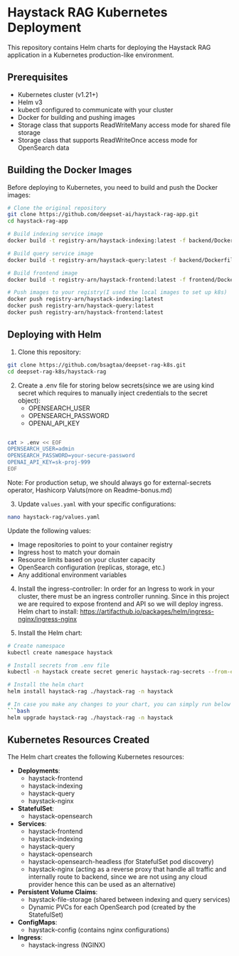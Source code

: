 # Haystack RAG Kubernetes Deployment

This repository contains Helm charts for deploying the Haystack RAG application in a Kubernetes production-like environment.

## Prerequisites

- Kubernetes cluster (v1.21+)
- Helm v3
- kubectl configured to communicate with your cluster
- Docker for building and pushing images
- Storage class that supports ReadWriteMany access mode for shared file storage
- Storage class that supports ReadWriteOnce access mode for OpenSearch data

## Building the Docker Images

Before deploying to Kubernetes, you need to build and push the Docker images:

```bash
# Clone the original repository
git clone https://github.com/deepset-ai/haystack-rag-app.git
cd haystack-rag-app

# Build indexing service image
docker build -t registry-arn/haystack-indexing:latest -f backend/Dockerfile.indexing ./backend

# Build query service image
docker build -t registry-arn/haystack-query:latest -f backend/Dockerfile.query ./backend

# Build frontend image
docker build -t registry-arn/haystack-frontend:latest -f frontend/Dockerfile.frontend ./frontend

# Push images to your registry(I used the local images to set up k8s)
docker push registry-arn/haystack-indexing:latest
docker push registry-arn/haystack-query:latest
docker push registry-arn/haystack-frontend:latest
```

## Deploying with Helm

1. Clone this repository:
```bash
git clone https://github.com/bsagtaa/deepset-rag-k8s.git
cd deepset-rag-k8s/haystack-rag
```

2. Create a .env file for storing below secrets(since we are using kind secret which requires to manually inject credentials to the secret object):
      - OPENSEARCH_USER
      - OPENSEARCH_PASSWORD
      - OPENAI_API_KEY

```bash

cat > .env << EOF
OPENSEARCH_USER=admin
OPENSEARCH_PASSWORD=your-secure-password
OPENAI_API_KEY=sk-proj-999
EOF
```
Note: For production setup, we should always go for external-secrets operator, Hashicorp Valuts(more on Readme-bonus.md)

3. Update `values.yaml` with your specific configurations:
```bash
nano haystack-rag/values.yaml
```

Update the following values:
- Image repositories to point to your container registry
- Ingress host to match your domain
- Resource limits based on your cluster capacity
- OpenSearch configuration (replicas, storage, etc.)
- Any additional environment variables

4. Install the ingress-controller:
In order for an Ingress to work in your cluster, there must be an ingress controller running. Since in this project we are required to expose frontend and API so we will deploy ingress.
Helm chart to install: https://artifacthub.io/packages/helm/ingress-nginx/ingress-nginx

5. Install the Helm chart:
```bash
# Create namespace
kubectl create namespace haystack

# Install secrets from .env file
kubectl -n haystack create secret generic haystack-rag-secrets --from-env-file=.env

# Install the helm chart
helm install haystack-rag ./haystack-rag -n haystack

# In case you make any changes to your chart, you can simply run below command to update
```bash
helm upgrade haystack-rag ./haystack-rag -n haystack
```


## Kubernetes Resources Created

The Helm chart creates the following Kubernetes resources:

- **Deployments**:
  - haystack-frontend
  - haystack-indexing
  - haystack-query
  - haystack-nginx
- **StatefulSet**:
  - haystack-opensearch
- **Services**:
  - haystack-frontend
  - haystack-indexing
  - haystack-query
  - haystack-opensearch
  - haystack-opensearch-headless (for StatefulSet pod discovery)
  - haystack-nginx (acting as a reverse proxy that handle all traffic and internally route to backend, since we are not using any cloud provider hence this can be used as an alternative)
- **Persistent Volume Claims**:
  - haystack-file-storage (shared between indexing and query services)
  - Dynamic PVCs for each OpenSearch pod (created by the StatefulSet)
- **ConfigMaps**:
  - haystack-config (contains nginx configurations)
- **Ingress**:
  - haystack-ingress (NGINX)
